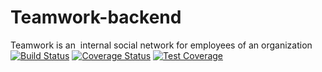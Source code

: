 # Teamwork-backend
Teamwork is an ​ internal social network for employees of an organization
[![Build Status](https://travis-ci.org/boyeoffice/Teamwork-backend.svg?branch=develop)](https://travis-ci.org/boyeoffice/Teamwork-backend)
[![Coverage Status](https://coveralls.io/repos/github/boyeoffice/Teamwork-backend/badge.svg?branch=develop)](https://coveralls.io/github/boyeoffice/Teamwork-backend?branch=develop)
[![Test Coverage](https://api.codeclimate.com/v1/badges/1b7fa2d4b7049c70dcb2/test_coverage)](https://codeclimate.com/github/boyeoffice/Teamwork-backend/test_coverage)